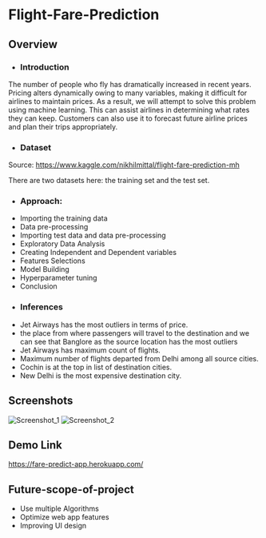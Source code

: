 
# Flight-Fare-Prediction

## Overview
- ### Introduction
The number of people who fly has dramatically increased in recent years. Pricing alters dynamically owing to many variables, making it difficult for airlines to maintain prices. As a result, we will attempt to solve this problem using machine learning. This can assist airlines in determining what rates they can keep. Customers can also use it to forecast future airline prices and plan their trips appropriately.
- ### Dataset
Source: https://www.kaggle.com/nikhilmittal/flight-fare-prediction-mh

There are two datasets here: the training set and the test set.
- ### Approach:
- Importing the training data
- Data pre-processing
- Importing test data and data pre-processing
- Exploratory Data Analysis
- Creating Independent and Dependent variables
- Features Selections
- Model Building
- Hyperparameter tuning
- Conclusion
- ### Inferences
-  Jet Airways has the most outliers in terms of price.
- the place from where passengers will travel to the destination and we can see that Banglore as the source location has the most outliers
- Jet Airways has maximum count of flights.
- Maximum number of flights departed from Delhi among all source cities.
- Cochin is at the top in list of destination cities.
- New Delhi is the most expensive destination city.


## Screenshots
![Screenshot_1](https://user-images.githubusercontent.com/66205648/201348209-f962ee26-fff2-413f-bb8e-75269ac8d8e8.png)
![Screenshot_2](https://user-images.githubusercontent.com/66205648/201348191-fbf8ea1d-ec7f-4c4b-8b41-dab2a6f2ca92.png)

## Demo Link
https://fare-predict-app.herokuapp.com/

## Future-scope-of-project
- Use multiple Algorithms
- Optimize web app features
- Improving UI design

